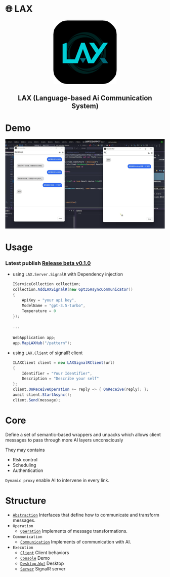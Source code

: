 # :globe_with_meridians: LAX

<div align="center">
  <img src="./doc/LAX_round.png" width="200"/>
  <h2>LAX (Language-based Ai Communication System)<h2>
</div>

# Demo
![](./doc/Example.png)

# Usage
### Latest publish [Release beta v0.1.0](https://github.com/feast107/LAX/releases/tag/beta)

+ using `LAX.Server.SignalR` with Dependency injection

  ``` csharp
  IServiceCollection collection;
  collection.AddLAXSignalR(new Gpt35AsyncCommunicator()
  {
      ApiKey = "your api key",
      ModelName = "gpt-3.5-turbo",
      Temperature = 0
  });

  ...

  WebApplication app;
  app.MapLAXHub("/pattern");
  ```
+ using `LAX.Client` of signalR client

  ``` csharp
  ILAXClient client = new LAXSignalRClient(url)
  {
      Identifier = "Your Identifier",
      Description = "Describe your self"
  };
  client.OnReceiveOperation += reply => { OnReceive(reply); };
  await client.StartAsync();
  client.Send(message);
  ```

# Core
Define a set of semantic-based wrappers and unpacks which allows client messages to pass through more AI layers unconsciously

They may contains
+ Risk control
+ Scheduling
+ Authentication

`Dynamic proxy` enable AI to intervene in every link.

# Structure
+ [`Abstraction`](./LAX/LAX.Abstraction/) Interfaces that define how to communicate and transform messages.
+ `Operation`
  + [`Operation`](./LAX/LAX.Operation/) Implements of message transformations.
+ `Communication`
  + [`Communication`](./LAX/LAX.Communication/) Implements of communication with AI.
+ `Execution`
  + [`Client`](./LAX/LAX.Client/) Client behaviors
  + [`Console`](./LAX/LAX.Console/) Demo
  + [`Desktop.Wpf`](./LAX/LAX.Desktop.Wpf/) Desktop
  + [`Server`](./LAX/LAX.Server/) SignalR server